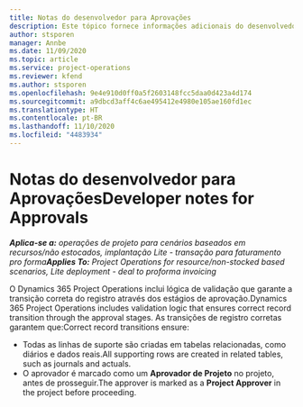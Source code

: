 ```yaml
---
title: Notas do desenvolvedor para Aprovações
description: Este tópico fornece informações adicionais do desenvolvedor sobre como trabalhar com aprovações.
author: stsporen
manager: Annbe
ms.date: 11/09/2020
ms.topic: article
ms.service: project-operations
ms.reviewer: kfend
ms.author: stsporen
ms.openlocfilehash: 9e4e910d0ff0a5f2603148fcc5daa0d423a4d174
ms.sourcegitcommit: a9dbcd3aff4c6ae495412e4980e105ae160fd1ec
ms.translationtype: HT
ms.contentlocale: pt-BR
ms.lasthandoff: 11/10/2020
ms.locfileid: "4483934"
---
```

# <a name="developer-notes-for-approvals"></a><span data-ttu-id="54364-103">Notas do desenvolvedor para Aprovações</span><span class="sxs-lookup"><span data-stu-id="54364-103">Developer notes for Approvals</span></span>

<span data-ttu-id="54364-104">_**Aplica-se a:** operações de projeto para cenários baseados em recursos/não estocados, implantação Lite - transação para faturamento pro forma_</span><span class="sxs-lookup"><span data-stu-id="54364-104">_**Applies To:** Project Operations for resource/non-stocked based scenarios, Lite deployment - deal to proforma invoicing_</span></span>

<span data-ttu-id="54364-105">O Dynamics 365 Project Operations inclui lógica de validação que garante a transição correta do registro através dos estágios de aprovação.</span><span class="sxs-lookup"><span data-stu-id="54364-105">Dynamics 365 Project Operations includes validation logic that ensures correct record transition through the approval stages.</span></span> <span data-ttu-id="54364-106">As transições de registro corretas garantem que:</span><span class="sxs-lookup"><span data-stu-id="54364-106">Correct record transitions ensure:</span></span> 

  - <span data-ttu-id="54364-107">Todas as linhas de suporte são criadas em tabelas relacionadas, como diários e dados reais.</span><span class="sxs-lookup"><span data-stu-id="54364-107">All supporting rows are created in related tables, such as journals and actuals.</span></span>
  - <span data-ttu-id="54364-108">O aprovador é marcado como um **Aprovador de Projeto** no projeto, antes de prosseguir.</span><span class="sxs-lookup"><span data-stu-id="54364-108">The approver is marked as a **Project Approver** in the project before proceeding.</span></span>
